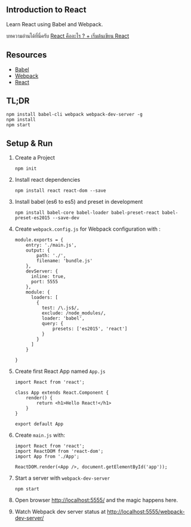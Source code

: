 Introduction to React
---

Learn React using Babel and Webpack.

บทความอ่านได้ที่นี่ครับ [React คืออะไร ? + เริ่มต้นเขียน React](http://devahoy.com/posts/getting-started-with-reactjs/)

## Resources

- [Babel](https://babeljs.io/)
- [Webpack](http://webpack.github.io/)
- [React](https://facebook.github.io/react/)

## TL;DR

```
npm install babel-cli webpack webpack-dev-server -g
npm install
npm start
```

## Setup & Run

1. Create a Project

    ```
	npm init
	```

2. Install react dependencies

	```
	npm install react react-dom --save
	```

3. Install babel (es6 to es5) and preset in development

	```
	npm install babel-core babel-loader babel-preset-react babel-preset-es2015 --save-dev
	```

4. Create `webpack.config.js` for Webpack configuration with :

	```
	module.exports = {
	    entry: './main.js',
	    output: {
	        path: './',
	        filename: 'bundle.js'
	    },
	    devServer: {
	      inline: true,
	      port: 5555
	    },
	    module: {
	      loaders: [
	        {
	          test: /\.js$/,
	          exclude: /node_modules/,
	          loader: 'babel',
			  query: {
				  presets: ['es2015', 'react']
			  }
	        }
	      ]
	    }

	}
	```

5. Create first React App named `App.js`

  	```
  	import React from 'react';

	class App extends React.Component {
		render() {
			return <h1>Hello React!</h1>
		}
	}

	export default App
	```

6. Create `main.js` with: 

	```
	import React from 'react';
	import ReactDOM from 'react-dom';
	import App from './App';

	ReactDOM.render(<App />, document.getElementById('app'));
	```

7. Start a server with `webpack-dev-server`

	```
	npm start
	```

8. Open browser [http://localhost:5555/](http://localhost:5555/) and the magic happens here.

9. Watch Webpack dev server status at [http://localhost:5555/webpack-dev-server/](http://localhost:5555/webpack-dev-server/)


